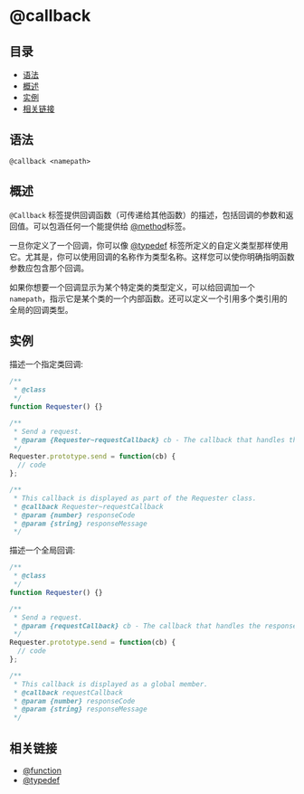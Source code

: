 # @callback

## 目录

- [语法](#语法)
- [概述](#概述)
- [实例](#实例)
- [相关链接](#相关链接)

## 语法

```
@callback <namepath>
```

## 概述

`@Callback` 标签提供回调函数（可传递给其他函数）的描述，包括回调的参数和返回值。可以包涵任何一个能提供给 [@method](./tags-function.md)标签。

一旦你定义了一个回调，你可以像 [@typedef](./tags-typedef.md) 标签所定义的自定义类型那样使用它。尤其是，你可以使用回调的名称作为类型名称。这样您可以使你明确指明函数参数应包含那个回调。

如果你想要一个回调显示为某个特定类的类型定义，可以给回调加一个 `namepath`，指示它是某个类的一个内部函数。还可以定义一个引用多个类引用的全局的回调类型。

## 实例

描述一个指定类回调:

```javascript
/**
 * @class
 */
function Requester() {}

/**
 * Send a request.
 * @param {Requester~requestCallback} cb - The callback that handles the response.
 */
Requester.prototype.send = function(cb) {
  // code
};

/**
 * This callback is displayed as part of the Requester class.
 * @callback Requester~requestCallback
 * @param {number} responseCode
 * @param {string} responseMessage
 */
```

描述一个全局回调:

```javascript
/**
 * @class
 */
function Requester() {}

/**
 * Send a request.
 * @param {requestCallback} cb - The callback that handles the response.
 */
Requester.prototype.send = function(cb) {
  // code
};

/**
 * This callback is displayed as a global member.
 * @callback requestCallback
 * @param {number} responseCode
 * @param {string} responseMessage
 */
```

## 相关链接

- [@function](./tags-function.md)
- [@typedef](./tags-typedef.md)
